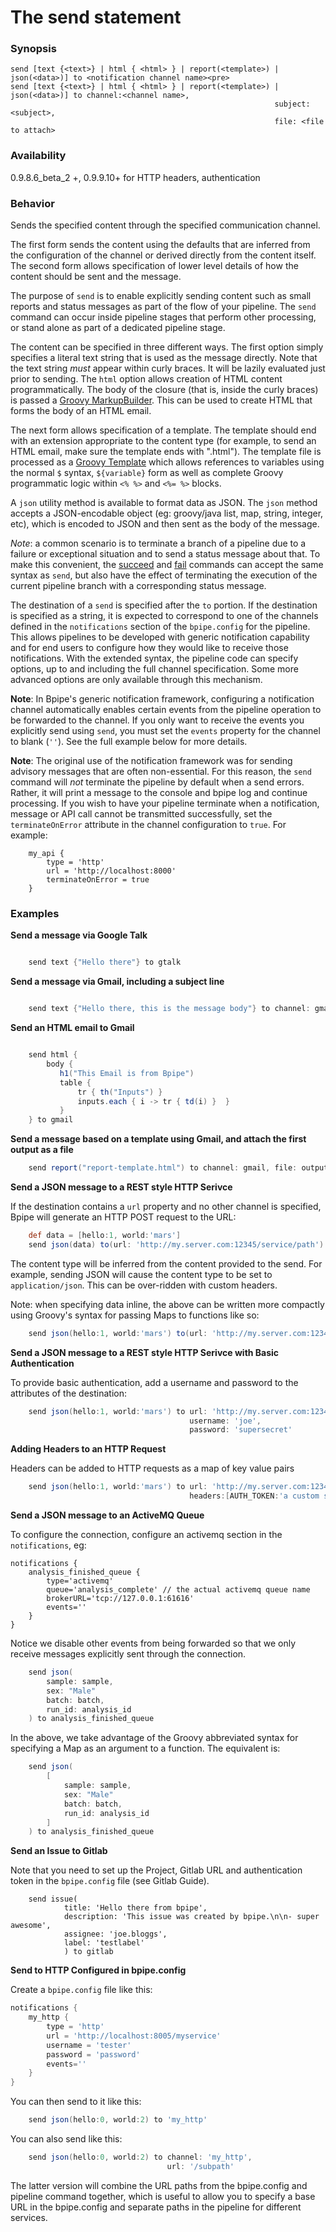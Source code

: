 # The send statement

### Synopsis

    
    
    send [text {<text>} | html { <html> } | report(<template>) | json(<data>)] to <notification channel name><pre>
    send [text {<text>} | html { <html> } | report(<template>) | json(<data>)] to channel:<channel name>, 
                                                               subject:<subject>, 
                                                               file: <file to attach> 
 
### Availability

0.9.8.6_beta_2 +, 0.9.9.10+ for HTTP headers, authentication

### Behavior

Sends the specified content through the specified communication channel.

The first form sends the content using the defaults that are inferred from the
configuration of the channel or derived directly from the content itself. The
second form allows specification of lower level details of how the content
should be sent and the message.

The purpose of `send` is to enable explicitly sending content such as small
reports and status messages as part of the flow of your pipeline. The `send`
command can occur inside pipeline stages that perform other processing, or
stand alone as part of a dedicated pipeline stage.

The content can be specified in three different ways. The first option simply
specifies a literal text string that is used as the message directly. Note that
the text string *must* appear within curly braces. It will be lazily evaluated
just prior to sending. The `html` option allows creation of HTML content
programmatically. The body of the closure (that is, inside the curly braces) is
passed a [Groovy MarkupBuilder](http://groovy.codehaus.org/Creating+XML+using+Groovy's+MarkupBuilder).
This can be used to create HTML that forms the body of an HTML email. 

The next form allows specification of a template. The template should end with
an extension appropriate to the content type (for example, to send an HTML
email, make sure the template ends with ".html").  The template file is
processed as a [Groovy Template](http://groovy.codehaus.org/Groovy+Templates)
which allows references to variables using the normal `$` syntax, `${variable}`
form as well as complete Groovy programmatic logic within `<% %>`  and `<%= %>`
blocks.

A `json` utility method is available to format data as JSON. The `json` method
accepts a JSON-encodable object (eg: groovy/java list, map, string, integer, etc),
which is encoded to JSON and then sent as the body of the message.

*Note*: a common scenario is to terminate a branch of a pipeline due to a
failure or exceptional situation and to send a status message about that. To
make this convenient, the [succeed](Language/Succeed) and [fail](Language/Fail)
commands can accept the same syntax as `send`, but also have the effect of
terminating the execution of the current pipeline branch with a
corresponding status message.

The destination of a `send` is specified after the `to` portion. If the 
destination is specified as a string, it is expected to correspond to one of
the channels defined in the `notifications` section of the `bpipe.config` for 
the pipeline. This allows pipelines to be developed with generic notification
capability and for end users to configure how they would like to receive those
notifications. With the extended syntax, the pipeline code can specify options,
up to and including the full channel specification. Some more advanced
options are only available through this mechanism.

**Note**: In Bpipe's generic notification framework, configuring a
notification channel automatically enables certain events from the pipeline
operation to be forwarded to the channel. If you only want to receive
the events you explicitly send using `send`, you must set the 
`events` property for the channel to blank (`''`). See the 
full example below for more details.

**Note**: The original use of the notification framework was for sending
advisory messages that are often non-essential. For this reason, the `send` command
will *not* terminate the pipeline by default when a send errors. Rather, it will
print a message to the console and bpipe log and continue processing. If you wish
to have your pipeline terminate when a notification, message or API call cannot be 
transmitted successfully, set the `terminateOnError` attribute in the channel configuration 
to `true`. For example:

```
    my_api {
        type = 'http'
        url = 'http://localhost:8000'
        terminateOnError = true
    }
```

### Examples

**Send a message via Google Talk**
```groovy 

    send text {"Hello there"} to gtalk
```

**Send a message via Gmail, including a subject line**
```groovy 

    send text {"Hello there, this is the message body"} to channel: gmail, subject: "This is an email from Bpipe"
```

**Send an HTML email to Gmail**
```groovy 

    send html {
        body { 
           h1("This Email is from Bpipe")
           table { 
               tr { th("Inputs") }
               inputs.each { i -> tr { td(i) }  }
           }
    } to gmail
```

**Send a message based on a template using Gmail, and attach the first output as a file**
```groovy 
    send report("report-template.html") to channel: gmail, file: output1.txt
```

**Send a JSON message to a REST style HTTP Serivce**

If the destination contains a `url` property and no other channel
is specified, Bpipe will generate an HTTP POST request to the URL:

```groovy
    def data = [hello:1, world:'mars']
    send json(data) to(url: 'http://my.server.com:12345/service/path')
```

The content type will be inferred from the content provided to the
send. For example, sending JSON will cause the content type to be
set to `application/json`. This can be over-ridden with custom 
headers.

Note: when specifying data inline, the above can be written more 
compactly using Groovy's syntax for passing Maps to functions like so:

```groovy
    send json(hello:1, world:'mars') to(url: 'http://my.server.com:12345/service/path')
```

**Send a JSON message to a REST style HTTP Serivce with Basic Authentication**

To provide basic authentication, add a username and password to the attributes
of the destination:

```groovy
    send json(hello:1, world:'mars') to url: 'http://my.server.com:12345/service/path',
                                        username: 'joe',
                                        password: 'supersecret'
```

**Adding Headers to an HTTP Request**

Headers can be added to HTTP requests as a map of key value pairs 

```groovy
    send json(hello:1, world:'mars') to url: 'http://my.server.com:12345/service/path',
                                        headers:[AUTH_TOKEN:'a custom secret for my special auth scheme']
```

**Send a JSON message to an ActiveMQ Queue**

To configure the connection, configure an activemq section in the `notifications`, eg:

```
notifications {
    analysis_finished_queue {
        type='activemq'
        queue='analysis_complete' // the actual activemq queue name
        brokerURL='tcp://127.0.0.1:61616' 
        events=''
    }
}
```

Notice we disable other events from being forwarded so that we only receive messages
explicitly sent through the connection.

```groovy
    send json(
        sample: sample, 
        sex: "Male"
        batch: batch,
        run_id: analysis_id
    ) to analysis_finished_queue
```

In the above, we take advantage of the Groovy abbreviated syntax for
specifying a Map as an argument to a function. The equivalent is:

```groovy
    send json(
        [
            sample: sample, 
            sex: "Male"
            batch: batch,
            run_id: analysis_id
        ]
    ) to analysis_finished_queue
```

**Send an Issue to Gitlab**

Note that you need to set up the Project, Gitlab URL and authentication token
in the `bpipe.config` file (see Gitlab Guide).

```
    send issue(                                                                         
            title: 'Hello there from bpipe',                            
            description: 'This issue was created by bpipe.\n\n- super awesome',         
            assignee: 'joe.bloggs',                                                  
            label: 'testlabel'                                                         
            ) to gitlab                                                                 
```

**Send to HTTP Configured in bpipe.config**

Create a `bpipe.config` file like this:

```groovy
notifications {
    my_http {
        type = 'http'
        url = 'http://localhost:8005/myservice'
        username = 'tester'
        password = 'password'
        events=''
    }
}
```

You can then send to it like this:


```groovy
    send json(hello:0, world:2) to 'my_http'
```

You can also send like this:

```groovy
    send json(hello:0, world:2) to channel: 'my_http',
                                   url: '/subpath'
```

The latter version will combine the URL paths from the bpipe.config
and pipeline command together, which is useful to allow you to specify
a base URL in the bpipe.config and separate paths in the pipeline for
different services.
